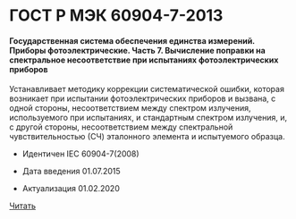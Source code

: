 # ГОСТ Р МЭК 60904-7-2013

#### Государственная система обеспечения единства измерений. Приборы фотоэлектрические. Часть 7. Вычисление поправки на спектральное несоответствие при испытаниях фотоэлектрических приборов

Устанавливает методику коррекции систематической ошибки, которая возникает при испытании фотоэлектрических приборов и вызвана, с одной стороны, несоответствием между спектром излучения, используемого при испытаниях, и стандартным спектром излучения, и, с другой стороны, несоответствием между спектральной чувствительностью (СЧ) эталонного элемента и испытуемого образца.

- Идентичен IEC 60904-7(2008)

- Дата введения	01.07.2015
- Актуализация	01.02.2020

<a href="~/files/МЭК 60904-7-2013.pdf" onclick="openPdf('МЭК 60904-7-2013.pdf', 'application/pdf');">Читать</a>